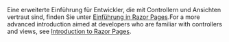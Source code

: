 <span data-ttu-id="a63b9-101">Eine erweiterte Einführung für Entwickler, die mit Controllern und Ansichten vertraut sind, finden Sie unter [Einführung in Razor Pages](xref:razor-pages/index).</span><span class="sxs-lookup"><span data-stu-id="a63b9-101">For a more advanced introduction aimed at developers who are familiar with controllers and views, see [Introduction to Razor Pages](xref:razor-pages/index).</span></span>
